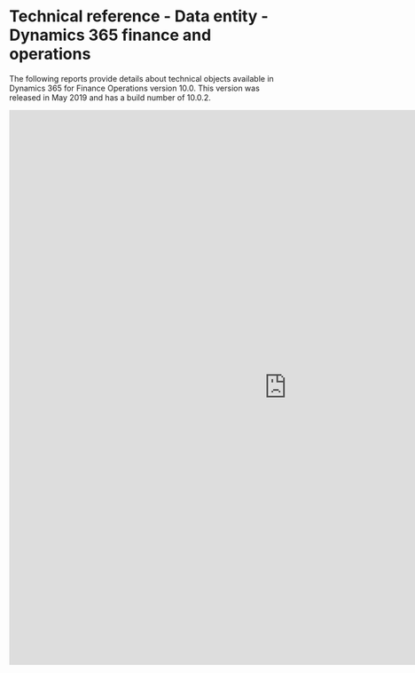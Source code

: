 # Technical reference - Data entity - Dynamics 365 finance and operations


The following reports provide details about technical objects available in Dynamics 365 for Finance Operations version 10.0. This version was released in May 2019 and has a build number of 10.0.2.

<iframe src="https://onedrive.live.com/embed?cid=7198ABAAEE532EE3&resid=7198ABAAEE532EE3%21337409&authkey=ABl8QaiHw7y4r7g&em=2" width="1000" height="1000" frameborder="0" scrolling="no"></iframe>
